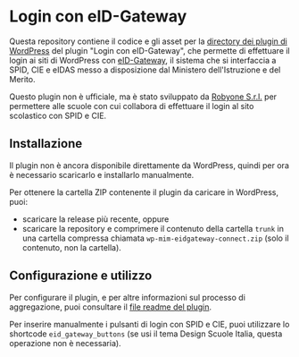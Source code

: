# Login con eID-Gateway

Questa repository contiene il codice e gli asset per la [directory dei plugin di WordPress](https://it.wordpress.org/plugins/) del plugin "Login con eID-Gateway", che permette di effettuare il login ai siti di WordPress con [eID-Gateway](https://www.istruzione.it/spid-cie/), il sistema che si interfaccia a SPID, CIE e eIDAS messo a disposizione dal Ministero dell'Istruzione e del Merito.

Questo plugin non è ufficiale, ma è stato sviluppato da [Robyone S.r.l.](https://robyone.net/) per permettere alle scuole con cui collabora di effettuare il login al sito scolastico con SPID e CIE.

## Installazione
Il plugin non è ancora disponibile direttamente da WordPress, quindi per ora è necessario scaricarlo e installarlo manualmente.

Per ottenere la cartella ZIP contenente il plugin da caricare in WordPress, puoi:
- scaricare la release più recente, oppure
- scaricare la repository e comprimere il contenuto della cartella `trunk` in una cartella compressa chiamata `wp-mim-eidgateway-connect.zip` (solo il contenuto, non la cartella).

## Configurazione e utilizzo
Per configurare il plugin, e per altre informazioni sul processo di aggregazione, puoi consultare il [file readme del plugin](readme.txt).

Per inserire manualmente i pulsanti di login con SPID e CIE, puoi utilizzare lo shortcode `eid_gateway_buttons` (se usi il tema Design Scuole Italia, questa operazione non è necessaria).